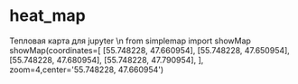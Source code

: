 # heat_map
Тепловая карта для jupyter
\n
from simplemap import showMap 
showMap(coordinates=[
    [55.748228, 47.660954],
    [55.748228, 47.650954],
    [55.748228, 47.680954],
    [55.748228, 47.790954],
], zoom=4,center='55.748228, 47.660954')
